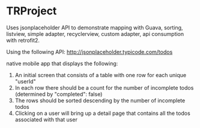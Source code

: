 # TRProject
Uses jsonplaceholder API to demonstrate mapping with Guava, sorting, listview, simple adapter, recyclerview, custom adapter, api consumption with retrofit2.

Using the following API: http://jsonplaceholder.typicode.com/todos 

native mobile app that displays the following: 

1. An initial screen that consists of a table with one row for each unique "userId" 
2. In each row there should be a count for the number of incomplete todos (determined by "completed": false) 
3. The rows should be sorted descending by the number of incomplete todos 
4. Clicking on a user will bring up a detail page that contains all the todos associated with that user
